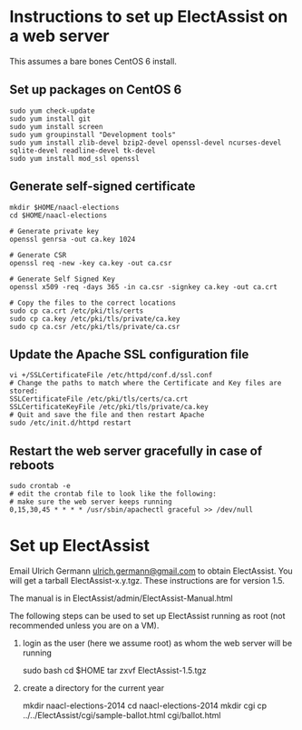 # Instructions to set up ElectAssist on a web server

This assumes a bare bones CentOS 6 install.

## Set up packages on CentOS 6

    sudo yum check-update
    sudo yum install git
    sudo yum install screen
    sudo yum groupinstall "Development tools"
    sudo yum install zlib-devel bzip2-devel openssl-devel ncurses-devel sqlite-devel readline-devel tk-devel
    sudo yum install mod_ssl openssl

## Generate self-signed certificate

    mkdir $HOME/naacl-elections
    cd $HOME/naacl-elections

    # Generate private key 
    openssl genrsa -out ca.key 1024 

    # Generate CSR 
    openssl req -new -key ca.key -out ca.csr

    # Generate Self Signed Key
    openssl x509 -req -days 365 -in ca.csr -signkey ca.key -out ca.crt

    # Copy the files to the correct locations
    sudo cp ca.crt /etc/pki/tls/certs
    sudo cp ca.key /etc/pki/tls/private/ca.key
    sudo cp ca.csr /etc/pki/tls/private/ca.csr

## Update the Apache SSL configuration file

    vi +/SSLCertificateFile /etc/httpd/conf.d/ssl.conf
    # Change the paths to match where the Certificate and Key files are stored:
    SSLCertificateFile /etc/pki/tls/certs/ca.crt
    SSLCertificateKeyFile /etc/pki/tls/private/ca.key
    # Quit and save the file and then restart Apache
    sudo /etc/init.d/httpd restart

## Restart the web server gracefully in case of reboots

    sudo crontab -e
    # edit the crontab file to look like the following:
    # make sure the web server keeps running
    0,15,30,45 * * * * /usr/sbin/apachectl graceful >> /dev/null

# Set up ElectAssist

Email Ulrich Germann <ulrich.germann@gmail.com> to obtain ElectAssist. You will get a tarball ElectAssist-x.y.tgz. These instructions are for version 1.5.

The manual is in ElectAssist/admin/ElectAssist-Manual.html

The following steps can be used to set up ElectAssist running as root (not recommended unless you are on a VM).

1. login as the user (here we assume root) as whom the web server will be running

    sudo bash
    cd $HOME
    tar zxvf ElectAssist-1.5.tgz

2. create a directory for the current year

    mkdir naacl-elections-2014
    cd naacl-elections-2014
    mkdir cgi
    cp ../../ElectAssist/cgi/sample-ballot.html cgi/ballot.html

    
